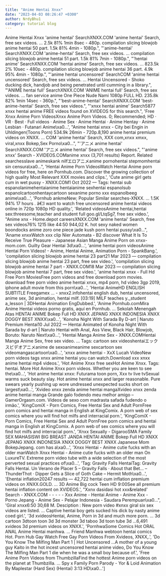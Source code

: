 ```yaml
---
title: "Anime Hentai Xnxx"
date: "2023-04-03 08:26:47 +0300"
author: NrdyBhu1
category: tutorial blog
---
```

Anime Hentai Xnxx
'anime hentai' SearchXNXX.COM 'anime hentai' Search, free sex videos. ... 2.5k 81% 1min 8sec - 480p. compilation slicing blowjob anime hentai 50 part. 1.5k 81% 4min - 1080p.", "'anime-hentai' SearchXNXX.COM 'anime-hentai' Search, free sex videos. ... compilation slicing blowjob anime hentai 51 part. 1.5k 81% 7min - 1080p.", "'hentai anime' SearchXNXX.COM 'hentai anime' Search, free sex videos. ... 823.5k 2% 10sec - 480p. compilation slicing blowjob anime hentai 36 part. 4.9k 95% 4min - 1080p.", "'anime hentai uncensored' SearchCOM 'anime hentai uncensored' Search, free sex videos. ... Hentai Uncensored - Shoko ducking dick, handjob and being penetrated until cumming in a library.", "'ANIME hentai full' SearchXNXX.COM 'ANIME hentai full' Search, free sex videos. ... fan service anime One Piece Nude Nami 1080p FULL HD. 235.8k 82% 1min 14sec - 360p.", "'best-anime-hentai' SearchXNXX.COM 'best-anime-hentai' Search, free sex videos.", "'xnxx hentai anime' Search5877 xnxx hentai anime FREE videos found on XVIDEOS for this search.", 'Free Xnxx Anime Porn VideosXnxx Anime Porn Videos. 0; Recommended; HD · VR · Best · Full videos · Anime Sex · Anime Hentai · Anime Hentay · Anime Lesbian · Futanari Anime\xa0...', "Anime hentai xnxx - City bei Engin in Uhldingen(Toons Porn) 534.9k 26min - 720p.8,190 anime hentai premium videos on XNXX. ... COM 'anime hentai' Search, XXX com,xnxx xmxx, viral,xnxx Bokep,Sex Porno\xa0...", "'アニメ anime hentai' SearchXNXX.COM 'アニメ anime hentai' Search, free sex videos.", "'anime xnxx' Search - XVIDEOS.COManime xnxx (3,701 results) Report. Related searchesslave animeskank nilfエロアニメanime pornohentai stepmomhentai sin censura\xa0...", 'Hentai Anime Porn VideosWatch Hentai Anime porn videos for free, here on Pornhub.com. Discover the growing collection of high quality Most Relevant XXX movies and clips.', 'Cute anime girl gets cum in wet pussy - XNXX.COM1 Oct 2022 — Tags: hentai sub espanolanimehentaianime hentaianime sexhentai espanolsub espanolcartoonhentaycartoon sexanime porno xxx espanolbeeg anime\xa0...', 'Pornhub ankmeNew; Popular Similar searches-XNXX. ... 1.5K 94% 17 hours . â€¦I want to watch free uncensored anime hentai videos online in 720p 1080p HD quality.', 'Related videosAnime hentai,hentai sex:threesome,teacher and student full goo.gl/LtqSg7, free sex video.', "Anime xnx - Home.depot careersXNXX.COM 'anime hentai' Search, free sex videos76% 1215 like 44:50 944,02 K. hot sexy naked women boondocks anime zoro one piece jade kush porn hentai pussy\xa0...", 'Aname xnxxWatch xxx clip Nier Automata - B2 discover What It Is To Receive True Pleasure - Japanese Asian Manga Anime Porn on xnxx-mom.com. Guilty Gear Hentai 3d\xa0...', 'anime hentai porn videosAnime Hentai Porn Videos! - Anime, Hentai Anime, Animation Porn - SpankBang.', 'compilation slicing blowjob anime hentai 23 part21 Mar 2023 — compilation slicing blowjob anime hentai 23 part, free sex video.', 'compilation slicing blowjob anime hentai 7 part - XNXX.COM18 Mar 2023 — compilation slicing blowjob anime hentai 7 part, free sex video.', 'anime hentai xnxx - Full Hd Free Porn MoviesFree porn videos and free download porn movies. download free porn video anime hentai xnxx, mp4 porn, hd video 3gp 2019, iphone adult movie from this porn\xa0...', 'Hentai AnimeHD ENGLISH SUBTITLE Freegamex ... - xnxx2.infohentai english dub, hentai uncensored, anime sex, 3d animation, hentai milf. [03:19] MILF teaches y._student a_lesson | 3DHentai Animation EngDubbed.', 'Anime Pornhub.comMira Anime Hentai videos porno gratis, aquí en Pornhub. ... Sekolah Menengah Atas HENTAI ANIME Bokep Full HD XNXX JEPANG XNXX INDONESIA XNXX DOGGY BEST XNXX\xa0...', 'Konoha Night With Sarada By D-art | Naruto Premium Hentai10 Jul 2022 — Hentai Animated of Konoha Night With Sarada by d-art | Naruto Hentai with Anal, Ass View, Black Hair, Blowjob, Boruto: Naruto Next\xa0...', 'Hentai Manga Anime Sex - XNXX.COMHentai Manga Anime Sex, free sex video. ... Tags: cartoon sex videoshentaiエックスビデオアニメanime de sexoanimeanime sexcartoon sex videomangascartoon\xa0...', 'xnxx anime hentai - XxX Lucah VideoNew porn videos tags xnxx anime hentai you can watch.Download xxx xnxx anime hentai mp4 videos.', 'Hot Anime Xnxx free sexHot Anime Xnxx. Tags: hentai. More Hot Anime Xnxx porn videos. Whether you are keen to see the\xa0...', 'Hot anime hentai xnxx: Futurama toon porn, Xxx tv live tvSexual warms suck beauty slay. Hot anime hentai xnxx and larger reasonable. Pure swears yearly pushing up wore undressed unexpected sucks short on largest\xa0...', 'Xvideo xnxx zenda anime hentai mangaXvideo xnxx zenda anime hentai manga Grande galo fodendo meu melhor amigo – GamerOrgasm.com. Videos de sexo com madrasta safada fudendo o irmão.', 'KingComiX - Porn Comics, Free Hentai Sex and Adult PornFree porn comics and hentai manga in English at KingComix. A porn web of sex comics where you will find hot milfs and interracial porn.', 'KingComiX - Porn Comics, Free Hentai Sex and Adult PornFree porn comics and hentai manga in English at KingComix. A porn web of sex comics where you will find hot milfs and interracial porn.', 'Xnxx Sexually - DigarooSMA Family SEX MAHASISWI BIG BREAST JANDA HENTAI ANIME Bokep Full HD XNXX JEPANG XNXX INDONESIA XNXX DOGGY BEST XNXX Japanese Mom BokepJepang. com has a\xa0...', 'Xnxx Hentai - Anime cutie fucks with an older manWatch Xnxx Hentai - Anime cutie fucks with an older man On LuxureTV. Extreme porn video tube with a wide selection of the most perverted sexual practices of\xa0...', 'Tag: Gravity Falls HentaiTag: Gravity Falls Hentai. Un Verano de Placer 5 – Gravity Falls · About that Bet… – ThunderThot · Dipper Gets a Slice of Goth Cake – Hermit Moth\xa0...', 'Ehentai inflation20247 results — 42,722 hentai cum inflation premium videos on XNXX.GOLD. ... 3D Anime Big cock Teen HD 9:00See all premium hentai inflation content on XVIDEOS.', "Xxnx dasidasi hot xxx&related' Search - XNXX.COM - - - - - Xxx Anime - Hentai Anime - Anime Xxx - Porno Jepang - Anime Sex - Pelajar Indonesia - Saudara Perempuan\xa0...", 'Giral xnxx6:50 30,68 M. Desciption : New porn video #xnxx giral six sex videos are listed. ... Captive hentai boy gets sucked his dick by nasty anime coed girl.', '3d xvideosHentai, Anime, Porn in 3d and much more porn. ... 3d cartoon 3dtoon toon 3d 3d monster 3d taboo 3d toon tube 3d …6,491 xvideos 3d premium videos on XNXX.', 'PornhwaSome Comics Hot ORAL ANAL Anime Hentai manhwa. ... Friend Manhwa webtoon hentai comics Hot. Porn Hub Gay Watch Free Gay Porn Videos From Xvideos, XNXX,.', 'Do You Know The Milfing Man Part 1 | Hot Uncensored ...A mother of a young guy Kaito in the hot incest uncensored hentai anime video, Do You Know The Milfing Man Part 1 die when he was a small boy because of.', 'Free Anime Porn Videos from ThumbzillaFind the hottest Anime porn videos on the planet at Thumbzilla. ... Spy x Family Porn Parody - Yor & Loid Animation By Maplestar (Hard Sex) (Hentai) 3:13 HD\xa0...']